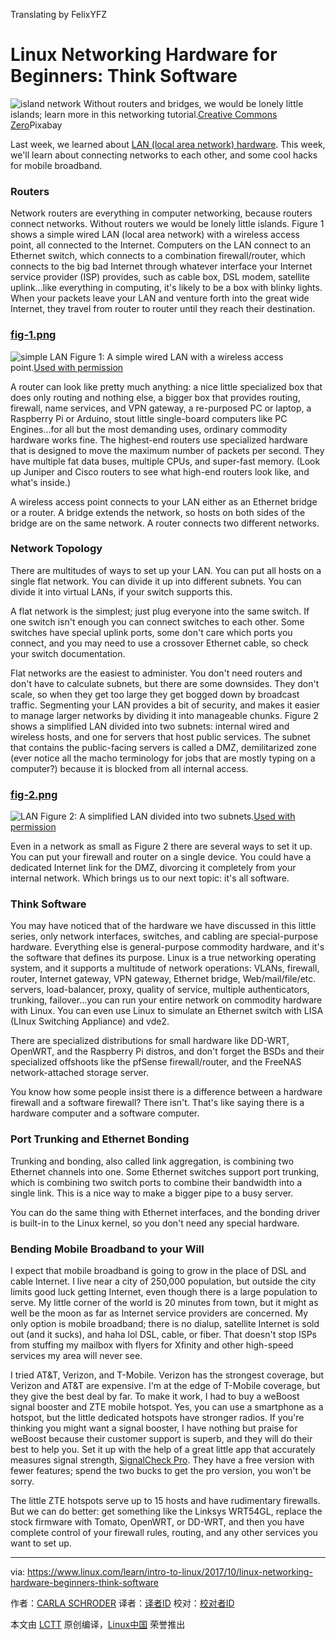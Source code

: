 Translating by FelixYFZ

Linux Networking Hardware for Beginners: Think Software
============================================================

![island network](https://www.linux.com/sites/lcom/files/styles/rendered_file/public/soderskar-island.jpg?itok=wiMaF66b "island network")
Without routers and bridges, we would be lonely little islands; learn more in this networking tutorial.[Creative Commons Zero][3]Pixabay

Last week, we learned about [LAN (local area network) hardware][7]. This week, we'll learn about connecting networks to each other, and some cool hacks for mobile broadband.

### Routers

Network routers are everything in computer networking, because routers connect networks. Without routers we would be lonely little islands. Figure 1 shows a simple wired LAN (local area network) with a wireless access point, all connected to the Internet. Computers on the LAN connect to an Ethernet switch, which connects to a combination firewall/router, which connects to the big bad Internet through whatever interface your Internet service provider (ISP) provides, such as cable box, DSL modem, satellite uplink...like everything in computing, it's likely to be a box with blinky lights. When your packets leave your LAN and venture forth into the great wide Internet, they travel from router to router until they reach their destination.

### [fig-1.png][4]

![simple LAN](https://www.linux.com/sites/lcom/files/styles/floated_images/public/fig-1_7.png?itok=lsazmf3- "simple LAN")
Figure 1: A simple wired LAN with a wireless access point.[Used with permission][1]

A router can look like pretty much anything: a nice little specialized box that does only routing and nothing else, a bigger box that provides routing, firewall, name services, and VPN gateway, a re-purposed PC or laptop, a Raspberry Pi or Arduino, stout little single-board computers like PC Engines...for all but the most demanding uses, ordinary commodity hardware works fine. The highest-end routers use specialized hardware that is designed to move the maximum number of packets per second. They have multiple fat data buses, multiple CPUs, and super-fast memory. (Look up Juniper and Cisco routers to see what high-end routers look like, and what's inside.)

A wireless access point connects to your LAN either as an Ethernet bridge or a router. A bridge extends the network, so hosts on both sides of the bridge are on the same network. A router connects two different networks.

### Network Topology

There are multitudes of ways to set up your LAN. You can put all hosts on a single flat network. You can divide it up into different subnets. You can divide it into virtual LANs, if your switch supports this.

A flat network is the simplest; just plug everyone into the same switch. If one switch isn't enough you can connect switches to each other. Some switches have special uplink ports, some don't care which ports you connect, and you may need to use a crossover Ethernet cable, so check your switch documentation.

Flat networks are the easiest to administer. You don't need routers and don't have to calculate subnets, but there are some downsides. They don't scale, so when they get too large they get bogged down by broadcast traffic. Segmenting your LAN provides a bit of security, and makes it easier to manage larger networks by dividing it into manageable chunks. Figure 2 shows a simplified LAN divided into two subnets: internal wired and wireless hosts, and one for servers that host public services. The subnet that contains the public-facing servers is called a DMZ, demilitarized zone (ever notice all the macho terminology for jobs that are mostly typing on a computer?) because it is blocked from all internal access.

### [fig-2.png][5]

![LAN](https://www.linux.com/sites/lcom/files/styles/floated_images/public/fig-2_4.png?itok=LpXq7bLf "LAN")
Figure 2: A simplified LAN divided into two subnets.[Used with permission][2]

Even in a network as small as Figure 2 there are several ways to set it up. You can put your firewall and router on a single device. You could have a dedicated Internet link for the DMZ, divorcing it completely from your internal network. Which brings us to our next topic: it's all software.

### Think Software

You may have noticed that of the hardware we have discussed in this little series, only network interfaces, switches, and cabling are special-purpose hardware. Everything else is general-purpose commodity hardware, and it's the software that defines its purpose. Linux is a true networking operating system, and it supports a multitude of network operations: VLANs, firewall, router, Internet gateway, VPN gateway, Ethernet bridge, Web/mail/file/etc. servers, load-balancer, proxy, quality of service, multiple authenticators, trunking, failover...you can run your entire network on commodity hardware with Linux. You can even use Linux to simulate an Ethernet switch with LISA (LInux Switching Appliance) and vde2.

There are specialized distributions for small hardware like DD-WRT, OpenWRT, and the Raspberry Pi distros, and don't forget the BSDs and their specialized offshoots like the pfSense firewall/router, and the FreeNAS network-attached storage server.

You know how some people insist there is a difference between a hardware firewall and a software firewall? There isn't. That's like saying there is a hardware computer and a software computer.

### Port Trunking and Ethernet Bonding

Trunking and bonding, also called link aggregation, is combining two Ethernet channels into one. Some Ethernet switches support port trunking, which is combining two switch ports to combine their bandwidth into a single link. This is a nice way to make a bigger pipe to a busy server.

You can do the same thing with Ethernet interfaces, and the bonding driver is built-in to the Linux kernel, so you don't need any special hardware.

### Bending Mobile Broadband to your Will

I expect that mobile broadband is going to grow in the place of DSL and cable Internet. I live near a city of 250,000 population, but outside the city limits good luck getting Internet, even though there is a large population to serve. My little corner of the world is 20 minutes from town, but it might as well be the moon as far as Internet service providers are concerned. My only option is mobile broadband; there is no dialup, satellite Internet is sold out (and it sucks), and haha lol DSL, cable, or fiber. That doesn't stop ISPs from stuffing my mailbox with flyers for Xfinity and other high-speed services my area will never see.

I tried AT&T, Verizon, and T-Mobile. Verizon has the strongest coverage, but Verizon and AT&T are expensive. I'm at the edge of T-Mobile coverage, but they give the best deal by far. To make it work, I had to buy a weBoost signal booster and ZTE mobile hotspot. Yes, you can use a smartphone as a hotspot, but the little dedicated hotspots have stronger radios. If you're thinking you might want a signal booster, I have nothing but praise for weBoost because their customer support is superb, and they will do their best to help you. Set it up with the help of a great little app that accurately measures signal strength, [SignalCheck Pro][8]. They have a free version with fewer features; spend the two bucks to get the pro version, you won't be sorry.

The little ZTE hotspots serve up to 15 hosts and have rudimentary firewalls. But we can do better: get something like the Linksys WRT54GL, replace the stock firmware with Tomato, OpenWRT, or DD-WRT, and then you have complete control of your firewall rules, routing, and any other services you want to set up.

--------------------------------------------------------------------------------

via: https://www.linux.com/learn/intro-to-linux/2017/10/linux-networking-hardware-beginners-think-software

作者：[CARLA SCHRODER][a]
译者：[译者ID](https://github.com/译者ID)
校对：[校对者ID](https://github.com/校对者ID)

本文由 [LCTT](https://github.com/LCTT/TranslateProject) 原创编译，[Linux中国](https://linux.cn/) 荣誉推出

[a]:https://www.linux.com/users/cschroder
[1]:https://www.linux.com/licenses/category/used-permission
[2]:https://www.linux.com/licenses/category/used-permission
[3]:https://www.linux.com/licenses/category/creative-commons-zero
[4]:https://www.linux.com/files/images/fig-1png-7
[5]:https://www.linux.com/files/images/fig-2png-4
[6]:https://www.linux.com/files/images/soderskar-islandjpg
[7]:https://www.linux.com/learn/intro-to-linux/2017/10/linux-networking-hardware-beginners-lan-hardware
[8]:http://www.bluelinepc.com/signalcheck/
